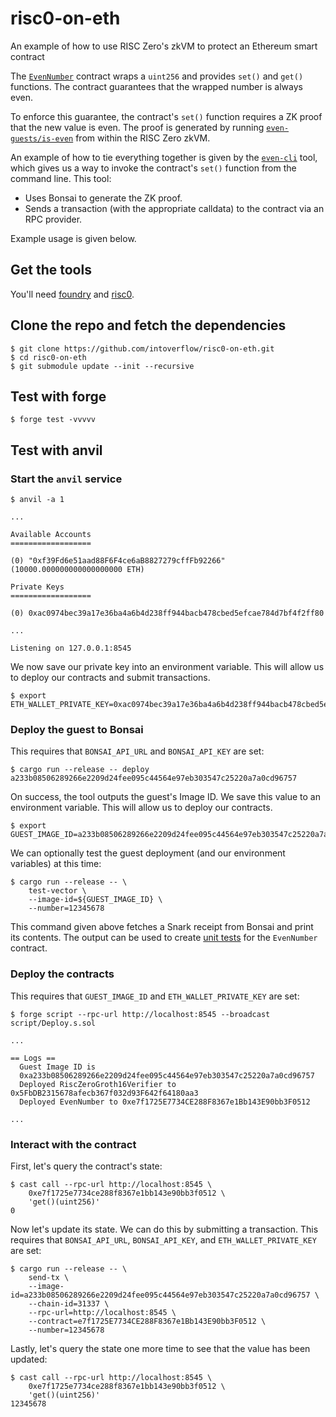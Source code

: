 # risc0-on-eth
An example of how to use RISC Zero's zkVM to protect an Ethereum smart contract

The [`EvenNumber`](https://github.com/intoverflow/risc0-on-eth/blob/main/contracts/EvenNumber.sol) contract wraps a `uint256` and provides `set()` and `get()` functions. The contract guarantees that the wrapped number is always even.

To enforce this guarantee, the contract's `set()` function requires a ZK proof that the new value is even. The proof is generated by running [`even-guests/is-even`](https://github.com/intoverflow/risc0-on-eth/blob/main/even-guests/is-even/src/main.rs) from within the RISC Zero zkVM.

An example of how to tie everything together is given by the [`even-cli`](https://github.com/intoverflow/risc0-on-eth/blob/main/even-cli/src/main.rs) tool, which gives us a way to invoke the contract's `set()` function from the command line. This tool:

* Uses Bonsai to generate the ZK proof.
* Sends a transaction (with the appropriate calldata) to the contract via an RPC provider.

Example usage is given below.

## Get the tools

You'll need [foundry](https://github.com/foundry-rs/foundry) and [risc0](https://github.com/risc0/risc0/).

## Clone the repo and fetch the dependencies

```console
$ git clone https://github.com/intoverflow/risc0-on-eth.git
$ cd risc0-on-eth
$ git submodule update --init --recursive
```

## Test with forge

```console
$ forge test -vvvvv
```

## Test with anvil

### Start the `anvil` service

```console
$ anvil -a 1

...

Available Accounts
==================

(0) "0xf39Fd6e51aad88F6F4ce6aB8827279cffFb92266" (10000.000000000000000000 ETH)

Private Keys
==================

(0) 0xac0974bec39a17e36ba4a6b4d238ff944bacb478cbed5efcae784d7bf4f2ff80

...

Listening on 127.0.0.1:8545
```

We now save our private key into an environment variable. This will allow us to deploy our contracts and submit transactions.

```console
$ export ETH_WALLET_PRIVATE_KEY=0xac0974bec39a17e36ba4a6b4d238ff944bacb478cbed5efcae784d7bf4f2ff80
```

### Deploy the guest to Bonsai

This requires that `BONSAI_API_URL` and `BONSAI_API_KEY` are set:

```console
$ cargo run --release -- deploy
a233b08506289266e2209d24fee095c44564e97eb303547c25220a7a0cd96757
```

On success, the tool outputs the guest's Image ID. We save this value to an environment variable. This will allow us to deploy our contracts.

```console
$ export GUEST_IMAGE_ID=a233b08506289266e2209d24fee095c44564e97eb303547c25220a7a0cd96757
```

We can optionally test the guest deployment (and our environment variables) at this time:

```console
$ cargo run --release -- \
    test-vector \
    --image-id=${GUEST_IMAGE_ID} \
    --number=12345678
```

This command given above fetches a Snark receipt from Bonsai and print its contents. The output can be used to create [unit tests](https://github.com/intoverflow/risc0-on-eth/blob/main/tests/EvenNumber.sol) for the `EvenNumber` contract.

### Deploy the contracts

This requires that `GUEST_IMAGE_ID` and `ETH_WALLET_PRIVATE_KEY` are set:

```console
$ forge script --rpc-url http://localhost:8545 --broadcast script/Deploy.s.sol

...

== Logs ==
  Guest Image ID is
  0xa233b08506289266e2209d24fee095c44564e97eb303547c25220a7a0cd96757
  Deployed RiscZeroGroth16Verifier to 0x5FbDB2315678afecb367f032d93F642f64180aa3
  Deployed EvenNumber to 0xe7f1725E7734CE288F8367e1Bb143E90bb3F0512

...
```

### Interact with the contract

First, let's query the contract's state:

```console
$ cast call --rpc-url http://localhost:8545 \
    0xe7f1725e7734ce288f8367e1bb143e90bb3f0512 \
    'get()(uint256)'
0
```

Now let's update its state. We can do this by submitting a transaction. This requires that `BONSAI_API_URL`, `BONSAI_API_KEY`, and `ETH_WALLET_PRIVATE_KEY` are set:

```console
$ cargo run --release -- \
    send-tx \
    --image-id=a233b08506289266e2209d24fee095c44564e97eb303547c25220a7a0cd96757 \
    --chain-id=31337 \
    --rpc-url=http://localhost:8545 \
    --contract=e7f1725E7734CE288F8367e1Bb143E90bb3F0512 \
    --number=12345678
```

Lastly, let's query the state one more time to see that the value has been updated:

```console
$ cast call --rpc-url http://localhost:8545 \
    0xe7f1725e7734ce288f8367e1bb143e90bb3f0512 \
    'get()(uint256)'
12345678
```
